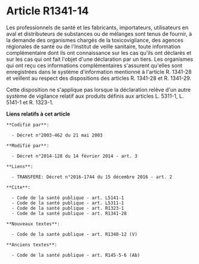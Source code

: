 # Article R1341-14

Les professionnels de santé et les fabricants, importateurs, utilisateurs en aval et distributeurs de substances ou de
mélanges sont tenus de fournir, à la demande des organismes chargés de la toxicovigilance, des agences régionales de santé ou
de l'Institut de veille sanitaire, toute information complémentaire dont ils ont connaissance sur les cas qu'ils ont déclarés
et sur les cas qui ont fait l'objet d'une déclaration par un tiers. Les organismes qui ont reçu ces informations
complémentaires s'assurent qu'elles sont enregistrées dans le système d'information mentionné à l'article R. 1341-28 et
veillent au respect des dispositions des articles R. 1341-28 et R. 1341-29.

Cette disposition ne s'applique pas lorsque la déclaration relève d'un autre système de vigilance relatif aux produits
définis aux articles L. 5311-1, L. 5141-1 et R. 1323-1.

**Liens relatifs à cet article**

	**Codifié par**:

	  - Décret n°2003-462 du 21 mai 2003

	**Modifié par**:

	  - Décret n°2014-128 du 14 février 2014 - art. 3

	**Liens**:

	  - TRANSFERE: Décret n°2016-1744 du 15 décembre 2016 - art. 2

	**Cite**:

	  - Code de la santé publique - art. L5141-1
	  - Code de la santé publique - art. L5311-1
	  - Code de la santé publique - art. R1323-1
	  - Code de la santé publique - art. R1341-28

	**Nouveaux textes**:

	  - Code de la santé publique - art. R1340-12 (V)

	**Anciens textes**:

	  - Code de la santé publique - art. R145-5-6 (Ab)
